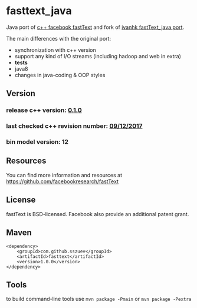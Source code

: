 # fasttext_java
Java port of [c++ facebook fastText](https://github.com/facebookresearch/fastText) 
and fork of [ivanhk fastText_java port](https://github.com/ivanhk/fastText_java).

The main differences with the original port:
* synchronization with c++ version
* support any kind of I/O streams (including hadoop and web in extra)
* __tests__
* java8
* changes in java-coding & OOP styles

## Version
### release c++ version: [0.1.0](https://github.com/facebookresearch/fastText/releases/tag/v0.1.0)
### last checked c++ revision number: [09/12/2017](https://github.com/facebookresearch/fastText/commit/b928c9f01d02fcf2f115f06ee7a2c02d5c6a0ca2)
### bin model version: 12

## Resources
You can find more information and resources at https://github.com/facebookresearch/fastText

## License
fastText is BSD-licensed. Facebook also provide an additional patent grant.

## Maven
    <dependency>
        <groupId>com.github.sszuev</groupId>
        <artifactId>fasttext</artifactId>
        <version>1.0.0</version>
    </dependency>
## Tools
to build command-line tools use `mvn package -Pmain` or `mvn package -Pextra`



